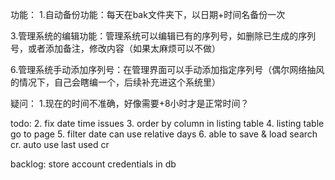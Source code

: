 功能：
1.自动备份功能：每天在bak文件夹下，以日期+时间名备份一次

[//]: # (2.批量生成功能：可以一次性按相同的输入的内容生成多台机器的序列号，并且方便复制)
3.管理系统的编辑功能：管理系统可以编辑已有的序列号，如删除已生成的序列号，或者添加备注，修改内容（如果太麻烦可以不做）

[//]: # (4.汇总界面的筛选功能：如可以筛选已删除的序列号，或可按关键词筛选（如果太麻烦可以不做）)
[//]: # (5.避免被客户问候功能：避免生成能组成为三位字母英文单词的序列号，如231226BAD，当然还有类似于DSB、NMB、QSB等等。。（手动添加？）)
6.管理系统手动添加序列号：在管理界面可以手动添加指定序列号（偶尔网络抽风的情况下，自己会瞎编一个，后续补充进这个系统里）

疑问：
1.现在的时间不准确，好像需要+8小时才是正常时间？


todo:
    2. fix date time issues
    3. order by column in listing table
    4. listing table go to page
    5. filter date can use relative days
    6. able to save & load search cr. auto use last used cr

backlog:
store account credentials in db
